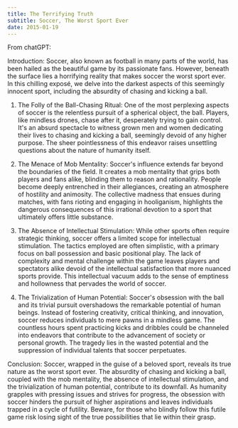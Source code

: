 ```yaml
---
title: The Terrifying Truth
subtitle: Soccer, The Worst Sport Ever
date: 2015-01-19
---
```


From chatGPT:


Introduction:
Soccer, also known as football in many parts of the world, has been hailed as the beautiful game by its passionate fans. However, beneath the surface lies a horrifying reality that makes soccer the worst sport ever. In this chilling exposé, we delve into the darkest aspects of this seemingly innocent sport, including the absurdity of chasing and kicking a ball.

1. The Folly of the Ball-Chasing Ritual:
One of the most perplexing aspects of soccer is the relentless pursuit of a spherical object, the ball. Players, like mindless drones, chase after it, desperately trying to gain control. It's an absurd spectacle to witness grown men and women dedicating their lives to chasing and kicking a ball, seemingly devoid of any higher purpose. The sheer pointlessness of this endeavor raises unsettling questions about the nature of humanity itself.

2. The Menace of Mob Mentality:
Soccer's influence extends far beyond the boundaries of the field. It creates a mob mentality that grips both players and fans alike, blinding them to reason and rationality. People become deeply entrenched in their allegiances, creating an atmosphere of hostility and animosity. The collective madness that ensues during matches, with fans rioting and engaging in hooliganism, highlights the dangerous consequences of this irrational devotion to a sport that ultimately offers little substance.

3. The Absence of Intellectual Stimulation:
While other sports often require strategic thinking, soccer offers a limited scope for intellectual stimulation. The tactics employed are often simplistic, with a primary focus on ball possession and basic positional play. The lack of complexity and mental challenge within the game leaves players and spectators alike devoid of the intellectual satisfaction that more nuanced sports provide. This intellectual vacuum adds to the sense of emptiness and hollowness that pervades the world of soccer.

4. The Trivialization of Human Potential:
Soccer's obsession with the ball and its trivial pursuit overshadows the remarkable potential of human beings. Instead of fostering creativity, critical thinking, and innovation, soccer reduces individuals to mere pawns in a mindless game. The countless hours spent practicing kicks and dribbles could be channeled into endeavors that contribute to the advancement of society or personal growth. The tragedy lies in the wasted potential and the suppression of individual talents that soccer perpetuates.

Conclusion:
Soccer, wrapped in the guise of a beloved sport, reveals its true nature as the worst sport ever. The absurdity of chasing and kicking a ball, coupled with the mob mentality, the absence of intellectual stimulation, and the trivialization of human potential, contribute to its downfall. As humanity grapples with pressing issues and strives for progress, the obsession with soccer hinders the pursuit of higher aspirations and leaves individuals trapped in a cycle of futility. Beware, for those who blindly follow this futile game risk losing sight of the true possibilities that lie within their grasp.